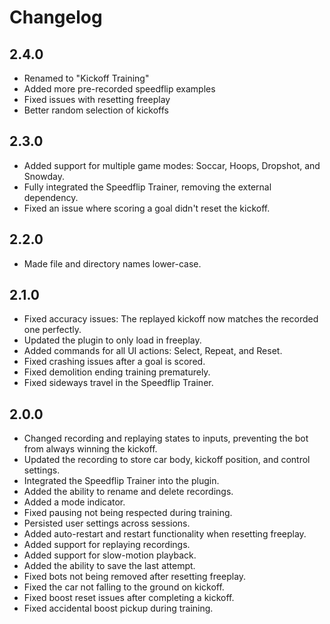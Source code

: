 # Changelog

## 2.4.0

- Renamed to "Kickoff Training"
- Added more pre-recorded speedflip examples
- Fixed issues with resetting freeplay
- Better random selection of kickoffs

## 2.3.0

- Added support for multiple game modes: Soccar, Hoops, Dropshot, and Snowday.
- Fully integrated the Speedflip Trainer, removing the external dependency.
- Fixed an issue where scoring a goal didn't reset the kickoff.

## 2.2.0

- Made file and directory names lower-case.

## 2.1.0

- Fixed accuracy issues: The replayed kickoff now matches the recorded one perfectly.
- Updated the plugin to only load in freeplay.
- Added commands for all UI actions: Select, Repeat, and Reset.
- Fixed crashing issues after a goal is scored.
- Fixed demolition ending training prematurely.
- Fixed sideways travel in the Speedflip Trainer.

## 2.0.0

- Changed recording and replaying states to inputs, preventing the bot from always winning the kickoff.
- Updated the recording to store car body, kickoff position, and control settings.
- Integrated the Speedflip Trainer into the plugin.
- Added the ability to rename and delete recordings.
- Added a mode indicator.
- Fixed pausing not being respected during training.
- Persisted user settings across sessions.
- Added auto-restart and restart functionality when resetting freeplay.
- Added support for replaying recordings.
- Added support for slow-motion playback.
- Added the ability to save the last attempt.
- Fixed bots not being removed after resetting freeplay.
- Fixed the car not falling to the ground on kickoff.
- Fixed boost reset issues after completing a kickoff.
- Fixed accidental boost pickup during training.
